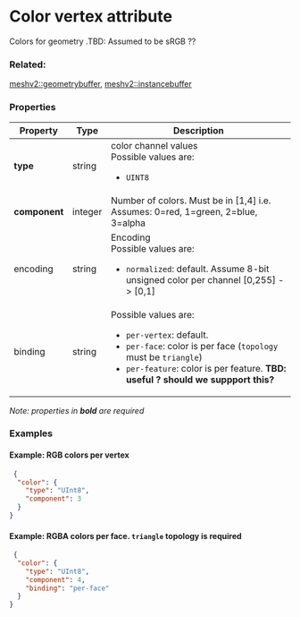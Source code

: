 # Color vertex attribute

Colors for geometry .TBD: Assumed to be sRGB ??

### Related:

[meshv2::geometrybuffer](geometrybuffer.md), [meshv2::instancebuffer](instancebuffer.md)
### Properties

| Property | Type | Description |
| --- | --- | --- |
| **type** | string | color channel values<div>Possible values are:<ul><li>`UINT8`</li></ul></div> |
| **component** | integer | Number of colors. Must be in [1,4] i.e. Assumes: 0=red, 1=green, 2=blue, 3=alpha |
| encoding | string | Encoding<div>Possible values are:<ul><li>`normalized`: default. Assume 8-bit unsigned color per channel [0,255] -> [0,1]</li></ul></div> |
| binding | string | <div>Possible values are:<ul><li>`per-vertex`: default.</li><li>`per-face`: color is per face (`topology` must be `triangle`)</li><li>`per-feature`: color is per feature. **TBD: useful ? should we suppport this?**</li></ul></div> |

*Note: properties in **bold** are required*

### Examples 

#### Example: RGB colors per vertex 

```json
 {
  "color": {
    "type": "UInt8",
    "component": 3
  }
} 
```

#### Example: RGBA colors per face. `triangle` topology is required 

```json
 {
  "color": {
    "type": "UInt8",
    "component": 4,
    "binding": "per-face"
  }
} 
```

